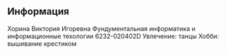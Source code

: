 ## Информация
Хорина Виктория Игоревна
Фундументальная информатика и информационные техологии
6232-020402D
Увлечение: танцы
Хобби: вышивание крестиком